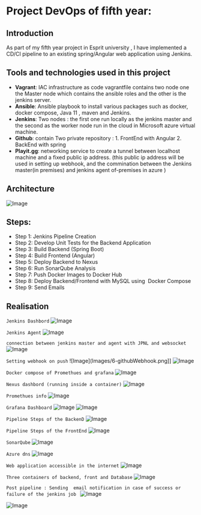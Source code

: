 # Project DevOps of fifth year:


## Introduction

As part of my fifth year project in Esprit university , I have implemented a CD/CI pipeline to an existing spring/Angular web application using Jenkins.

## Tools and technologies used in this project


- **Vagrant**:  IAC infrastructure as code vagrantfile contains two node one the Master node which contains the ansible roles and the other is the jenkins server.
- **Ansible**: Ansible playbook to install various packages such as docker, docker compose, Java 11 , maven and Jenkins.
- **Jenkins**: Two nodes : the first one run locally as the jenkins master and the second as the worker node run in the cloud in Microsoft azure virtual machine.
- **Github**: contain Two private repository :
         1. FrontEnd with Angular
         2. BackEnd with spring
- **Playit.gg**: networking service to create a tunnel between localhost machine and a fixed public ip address. (this public ip address will be used in setting up webhook, and the commination between the Jenkins master(in premises) and jenkins agent  of-premises in azure )


## Architecture
![Image](Images/arch.png)

## Steps:
- Step 1: Jenkins Pipeline Creation
- Step 2: Develop Unit Tests for the Backend Application   
- Step 3: Build Backend (Spring Boot)
- Step 4: Build Frontend (Angular)
- Step 5: Deploy Backend to Nexus
- Step 6: Run SonarQube Analysis
- Step 7: Push Docker Images to Docker Hub
- Step 8: Deploy Backend/Frontend with MySQL using  Docker Compose
- Step 9: Send Emails


## Realisation

`Jenkins Dashbord` 
![Image](Images/1-JenkinsDash.png)

`Jenkins Agent`
![Image](Images/azure_dash.png)


`connection between jenkins master and agent with JPNL and websocket`
![Image](Images/connectionToAgent.png)


`Setting webhook on push`
![Image](Images/6-githubWebhook.png]]
![Image](Images/6-githubWebhookTWO.png)


`Docker compose of Promethues and grafana`
![Image](Images/3-promtehus_grafana_nexusContainers.png)


`Nexus dashbord (running inside a container)`
![Image](Images/4-nexus.png)


`Promethues info`
![Image](Images/5-prometheus.png)


`Grafana Dashboard`
![Image](Images/grafana.png)
![Image](Images/grafanaTWO.png)


`Pipeline Steps of the BackenD`
![Image](Images/7-diagram.png)

`Pipeline Steps of the FrontEnd`
![Image](Images/diagramFront.png)


`SonarQube`
![Image](Images/Sonar.png)


`Azure dns`
![Image](Images/8-deploy.png)


`Web application accessible in the internet`
![Image](Images/9-deploy.png)


`Three containers of backend, front and Database`
![Image](Images/containerInsideTheAgent.png)


`Post pipeline : Sending  email notification in case of success or failure of the jenkins job `
![Image](Images/emailnotification.png)

![Image](Images/notificationFront.png)



